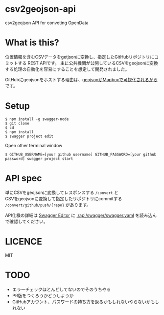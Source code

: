 # csv2geojson-api

csv2geojson API for conveting OpenData

# What is this?

位置情報を含むCSVデータをgetjsonに変換し、指定したGitHubリポジトリにコミットする REST APIです。
主に公共機関が公開しているCSVをgeojsonに変換する処理の自動化を容易にすることを想定して開発されました。

GitHubにgeojsonをホストする理由は、[geojsonがMapboxで可視化されるから](https://www.mapbox.com/blog/github-mapbox-maps/)です。

# Setup

```
$ npm install -g swagger-node
$ git clone
$ cd 
$ npm install
$ swagger project edit
```

Open other terminal window

```
$ GITHUB_USERNAME=[your github username] GITHUB_PASSWORD=[your github password] swagger project start
```

# API spec

単にCSVをgeojsonに変換してレスポンスする `/convert` と  
CSVをgeojsonに変換して指定したリポジトリにcommitする `/convert/github/push/{repo}` があります。

API仕様の詳細は [Swagger Editor](http://editor.swagger.io/#/) に [./api/swagger/swagger.yaml](https://raw.githubusercontent.com/bathtimefish/csv2geojson-api/master/api/swagger/swagger.yaml) を読み込んで確認してください。

# LICENCE

MIT

# TODO

* エラーチェックほとんどしてないのでそのうちやる
* PR版をつくろうかどうしようか
* GitHubアカウント、パスワードの持ち方を返るかもしれないやらないかもしれない
